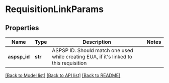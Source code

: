 # RequisitionLinkParams

## Properties
Name | Type | Description | Notes
------------ | ------------- | ------------- | -------------
**aspsp_id** | **str** | ASPSP ID. Should match one used while creating EUA, if it&#x27;s linked to this requisition | 

[[Back to Model list]](../README.md#documentation-for-models) [[Back to API list]](../README.md#documentation-for-api-endpoints) [[Back to README]](../README.md)


